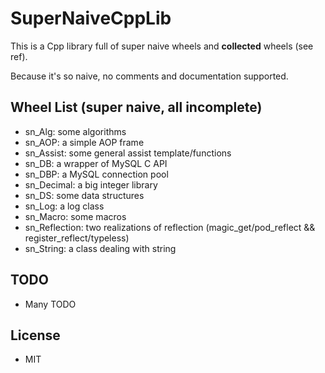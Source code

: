 # SuperNaiveCppLib

This is a Cpp library full of super naive wheels and **collected** wheels (see ref).

Because it's so naive, no comments and documentation supported.

## Wheel List (super naive, all incomplete)
* sn_Alg: some algorithms
* sn_AOP: a simple AOP frame
* sn_Assist: some general assist template/functions
* sn_DB: a wrapper of MySQL C API
* sn_DBP: a MySQL connection pool
* sn_Decimal: a big integer library
* sn_DS: some data structures
* sn_Log: a log class
* sn_Macro: some macros
* sn_Reflection: two realizations of reflection (magic_get/pod_reflect && register_reflect/typeless)
* sn_String: a class dealing with string


## TODO
* Many TODO


## License

* MIT
